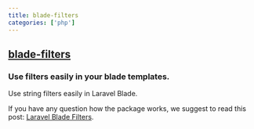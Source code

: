 ```yaml
---
title: blade-filters
categories: ['php']
---
```

## [blade-filters](https://github.com/conedevelopment/blade-filters)

### Use filters easily in your blade templates.


Use string filters easily in Laravel Blade.

If you have any question how the package works, we suggest to read this post:
[Laravel Blade Filters](https://pineco.de/laravel-blade-filters/).
